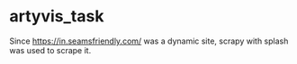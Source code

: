 # artyvis_task

Since https://in.seamsfriendly.com/ was a dynamic site, scrapy with splash was used to scrape it.
